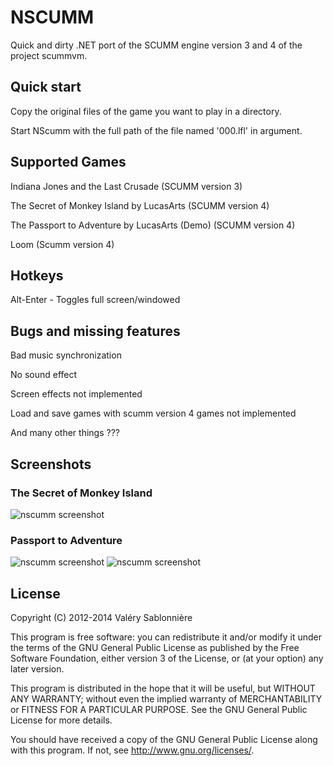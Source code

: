 NSCUMM
======

Quick and dirty .NET port of the SCUMM engine version 3 and 4 of the project scummvm.

Quick start
-----------

Copy the original files of the game you want to play in a directory.

Start NScumm with the full path of the file named '000.lfl' in argument.

Supported Games
---------------

Indiana Jones and the Last Crusade (SCUMM version 3)

The Secret of Monkey Island by LucasArts (SCUMM version 4)

The Passport to Adventure by LucasArts (Demo) (SCUMM version 4)

Loom (Scumm version 4)

Hotkeys
-------

Alt-Enter              - Toggles full screen/windowed

Bugs and missing features
-------------------------

Bad music synchronization

No sound effect

Screen effects not implemented

Load and save games with scumm version 4 games not implemented

And many other things ???

Screenshots
-----------

### The Secret of Monkey Island

![nscumm screenshot](https://raw.github.com/scemino/nscumm/master/Doc/Images/MonkeyIsland.png "The Secret of Monkey Island")

### Passport to Adventure

![nscumm screenshot](https://raw.github.com/scemino/nscumm/master/Doc/Images/Indy3.png "Indiana Jones 3")
![nscumm screenshot](https://raw.github.com/scemino/nscumm/master/Doc/Images/Loom.png "Loom")

License
-------

Copyright (C) 2012-2014  Valéry Sablonnière

This program is free software: you can redistribute it and/or modify
it under the terms of the GNU General Public License as published by
the Free Software Foundation, either version 3 of the License, or
(at your option) any later version.

This program is distributed in the hope that it will be useful,
but WITHOUT ANY WARRANTY; without even the implied warranty of
MERCHANTABILITY or FITNESS FOR A PARTICULAR PURPOSE.  See the
GNU General Public License for more details.

You should have received a copy of the GNU General Public License
along with this program.  If not, see <http://www.gnu.org/licenses/>.
